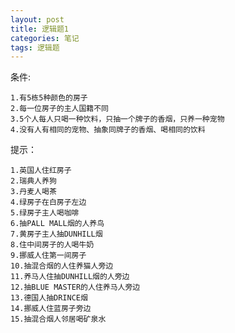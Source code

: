 ```yaml
---
layout: post
title: 逻辑题1
categories: 笔记
tags: 逻辑题
---
```


条件: 

    1.有5栋5种颜色的房子 
    2.每一位房子的主人国籍不同 
    3.5个人每人只喝一种饮料，只抽一个牌子的香烟，只养一种宠物 
    4.没有人有相同的宠物、抽象同牌子的香烟、喝相同的饮料 

提示： 

    1.英国人住红房子 
    2.瑞典人养狗 
    3.丹麦人喝茶 
    4.绿房子在白房子左边 
    5.绿房子主人喝咖啡 
    6.抽PALL MALL烟的人养鸟 
    7.黄房子主人抽DUNHILL烟 
    8.住中间房子的人喝牛奶 
    9.挪威人住第一间房子 
    10.抽混合烟的人住养猫人旁边 
    11.养马人住抽DUNHILL烟的人旁边 
    12.抽BLUE MASTER的人住养马人旁边 
    13.德国人抽DRINCE烟 
    14.挪威人住蓝房子旁边 
    15.抽混合烟人邻居喝矿泉水